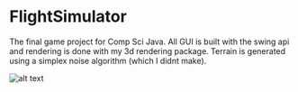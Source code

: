 # FlightSimulator
The final game project for Comp Sci Java. 
All GUI is built with the swing api and rendering is done with my 3d rendering package. 
Terrain is generated using a simplex noise algorithm (which I didnt make). 

![alt text](https://cdn.discordapp.com/attachments/903515599097954354/1008139352997638195/unknown.png)
